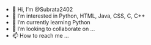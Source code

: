 - 👋 Hi, I’m @Subrata2402
- 👀 I’m interested in Python, HTML, Java, CSS, C, C++
- 🌱 I’m currently learning Python
- 💞️ I’m looking to collaborate on ...
- 📫 How to reach me ...

<!---
Subrata2402/Subrata2402 is a ✨ special ✨ repository because its `README.md` (this file) appears on your GitHub profile.
You can click the Preview link to take a look at your changes.
--->
